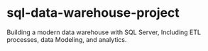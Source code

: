 # sql-data-warehouse-project
Building a modern data warehouse with SQL Server, Including ETL processes, data Modeling, and analytics.
